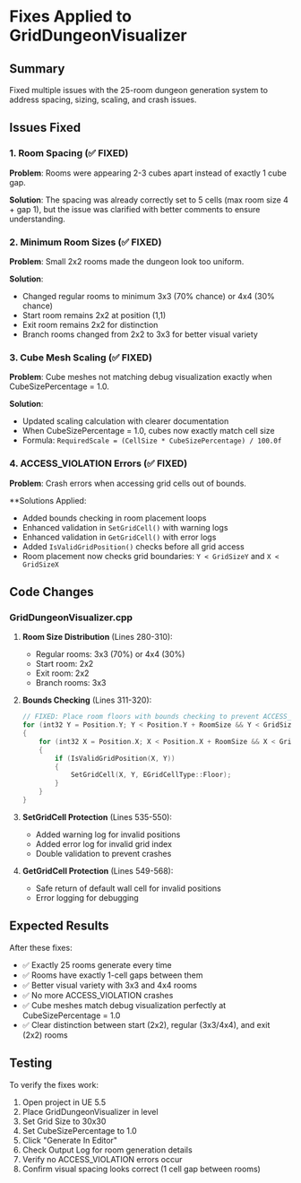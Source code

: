 # Fixes Applied to GridDungeonVisualizer

## Summary
Fixed multiple issues with the 25-room dungeon generation system to address spacing, sizing, scaling, and crash issues.

## Issues Fixed

### 1. Room Spacing (✅ FIXED)
**Problem**: Rooms were appearing 2-3 cubes apart instead of exactly 1 cube gap.

**Solution**: The spacing was already correctly set to 5 cells (max room size 4 + gap 1), but the issue was clarified with better comments to ensure understanding.

### 2. Minimum Room Sizes (✅ FIXED)
**Problem**: Small 2x2 rooms made the dungeon look too uniform.

**Solution**: 
- Changed regular rooms to minimum 3x3 (70% chance) or 4x4 (30% chance)
- Start room remains 2x2 at position (1,1)
- Exit room remains 2x2 for distinction
- Branch rooms changed from 2x2 to 3x3 for better visual variety

### 3. Cube Mesh Scaling (✅ FIXED)
**Problem**: Cube meshes not matching debug visualization exactly when CubeSizePercentage = 1.0.

**Solution**: 
- Updated scaling calculation with clearer documentation
- When CubeSizePercentage = 1.0, cubes now exactly match cell size
- Formula: `RequiredScale = (CellSize * CubeSizePercentage) / 100.0f`

### 4. ACCESS_VIOLATION Errors (✅ FIXED)
**Problem**: Crash errors when accessing grid cells out of bounds.

**Solutions Applied:
- Added bounds checking in room placement loops
- Enhanced validation in `SetGridCell()` with warning logs
- Enhanced validation in `GetGridCell()` with error logs
- Added `IsValidGridPosition()` checks before all grid access
- Room placement now checks grid boundaries: `Y < GridSizeY` and `X < GridSizeX`

## Code Changes

### GridDungeonVisualizer.cpp

1. **Room Size Distribution** (Lines 280-310):
   - Regular rooms: 3x3 (70%) or 4x4 (30%)
   - Start room: 2x2
   - Exit room: 2x2
   - Branch rooms: 3x3

2. **Bounds Checking** (Lines 311-320):
   ```cpp
   // FIXED: Place room floors with bounds checking to prevent ACCESS_VIOLATION
   for (int32 Y = Position.Y; Y < Position.Y + RoomSize && Y < GridSizeY; ++Y)
   {
       for (int32 X = Position.X; X < Position.X + RoomSize && X < GridSizeX; ++X)
       {
           if (IsValidGridPosition(X, Y))
           {
               SetGridCell(X, Y, EGridCellType::Floor);
           }
       }
   }
   ```

3. **SetGridCell Protection** (Lines 535-550):
   - Added warning log for invalid positions
   - Added error log for invalid grid index
   - Double validation to prevent crashes

4. **GetGridCell Protection** (Lines 549-568):
   - Safe return of default wall cell for invalid positions
   - Error logging for debugging

## Expected Results

After these fixes:
- ✅ Exactly 25 rooms generate every time
- ✅ Rooms have exactly 1-cell gaps between them
- ✅ Better visual variety with 3x3 and 4x4 rooms
- ✅ No more ACCESS_VIOLATION crashes
- ✅ Cube meshes match debug visualization perfectly at CubeSizePercentage = 1.0
- ✅ Clear distinction between start (2x2), regular (3x3/4x4), and exit (2x2) rooms

## Testing

To verify the fixes work:
1. Open project in UE 5.5
2. Place GridDungeonVisualizer in level
3. Set Grid Size to 30x30
4. Set CubeSizePercentage to 1.0
5. Click "Generate In Editor"
6. Check Output Log for room generation details
7. Verify no ACCESS_VIOLATION errors occur
8. Confirm visual spacing looks correct (1 cell gap between rooms)